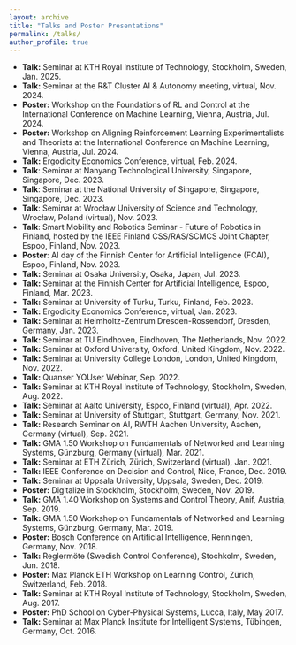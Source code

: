 ```yaml
---
layout: archive
title: "Talks and Poster Presentations"
permalink: /talks/
author_profile: true
---
```


* **Talk:** Seminar at KTH Royal Institute of Technology, Stockholm, Sweden, Jan. 2025.
* **Talk:** Seminar at the R&T Cluster AI & Autonomy meeting, virtual, Nov. 2024.
* **Poster:** Workshop on the Foundations of RL and Control at the International Conference on Machine Learning, Vienna, Austria, Jul. 2024.
* **Poster:** Workshop on Aligning Reinforcement Learning Experimentalists and Theorists at the International Conference on Machine Learning, Vienna, Austria, Jul. 2024.
* **Talk:** Ergodicity Economics Conference, virtual, Feb. 2024.
* **Talk**: Seminar at Nanyang Technological University, Singapore, Singapore, Dec. 2023.
* **Talk**: Seminar at the National University of Singapore, Singapore, Singapore, Dec. 2023.
* **Talk**: Seminar at Wrocław University of Science and Technology, Wrocław, Poland (virtual), Nov. 2023.
* **Talk**: Smart Mobility and Robotics Seminar - Future of Robotics in Finland, hosted by the IEEE Finland CSS/RAS/SCMCS Joint Chapter, Espoo, Finland, Nov. 2023.
* **Poster**: AI day of the Finnish Center for Artificial Intelligence (FCAI), Espoo, Finland, Nov. 2023.
* **Talk:** Seminar at Osaka University, Osaka, Japan, Jul. 2023.
* **Talk:** Seminar at the Finnish Center for Artificial Intelligence, Espoo, Finland, Mar. 2023.
* **Talk:** Seminar at University of Turku, Turku, Finland, Feb. 2023.
* **Talk:** Ergodicity Economics Conference, virtual, Jan. 2023.
* **Talk:** Seminar at Helmholtz-Zentrum Dresden-Rossendorf, Dresden, Germany, Jan. 2023.
* **Talk:** Seminar at TU Eindhoven, Eindhoven, The Netherlands, Nov. 2022.
* **Talk:** Seminar at Oxford University, Oxford, United Kingdom, Nov. 2022.
* **Talk:** Seminar at University College London, London, United Kingdom, Nov. 2022.
* **Talk:** Quanser YOUser Webinar, Sep. 2022.
* **Talk:** Seminar at KTH Royal Institute of Technology, Stockholm, Sweden, Aug. 2022.
* **Talk:** Seminar at Aalto University, Espoo, Finland (virtual), Apr. 2022.
* **Talk:** Seminar at University of Stuttgart, Stuttgart, Germany, Nov. 2021.
* **Talk:** Research Seminar on AI, RWTH Aachen University, Aachen, Germany (virtual), Sep. 2021.
* **Talk:** GMA 1.50 Workshop on Fundamentals of Networked and Learning Systems, Günzburg, Germany (virtual), Mar. 2021.
* **Talk:** Seminar at ETH Zürich, Zürich, Switzerland (virtual), Jan. 2021.
* **Talk:** IEEE Conference on Decision and Control, Nice, France, Dec. 2019.
* **Talk:** Seminar at Uppsala University, Uppsala, Sweden, Dec. 2019.
* **Poster:** Digitalize in Stockholm, Stockholm, Sweden, Nov. 2019.
* **Talk:** GMA 1.40 Workshop on Systems and Control Theory, Anif, Austria, Sep. 2019.
* **Talk:** GMA 1.50 Workshop on Fundamentals of Networked and Learning Systems, Günzburg, Germany, Mar. 2019.
* **Poster:** Bosch Conference on Artificial Intelligence, Renningen, Germany, Nov. 2018.
* **Talk:** Reglermöte (Swedish Control Conference), Stochkolm, Sweden, Jun. 2018.
* **Poster:** Max Planck ETH Workshop on Learning Control, Zürich, Switzerland, Feb. 2018.
* **Talk:** Seminar at KTH Royal Institute of Technology, Stockholm, Sweden, Aug. 2017.
* **Poster:** PhD School on Cyber-Physical Systems, Lucca, Italy, May 2017.
* **Talk:** Seminar at Max Planck Institute for Intelligent Systems, Tübingen, Germany, Oct. 2016.

